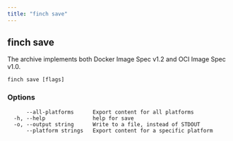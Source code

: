 ```yaml
---
title: "finch save"
---
```


## finch save

The archive implements both Docker Image Spec v1.2 and OCI Image Spec v1.0.

```
finch save [flags]
```

### Options

```
      --all-platforms      Export content for all platforms
  -h, --help               help for save
  -o, --output string      Write to a file, instead of STDOUT
      --platform strings   Export content for a specific platform
```

